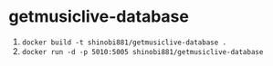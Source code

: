 # getmusiclive-database

1. `docker build -t shinobi881/getmusiclive-database .`
2. `docker run -d -p 5010:5005 shinobi881/getmusiclive-database`